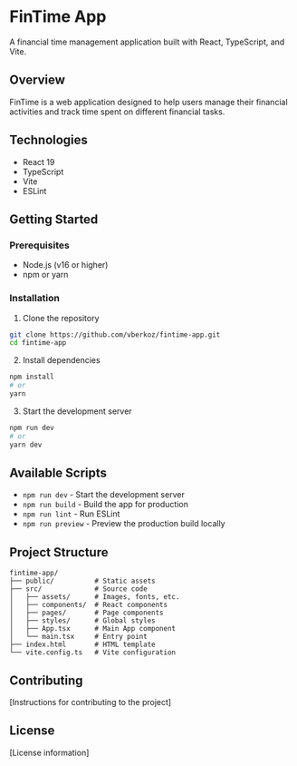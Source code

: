
# FinTime App

A financial time management application built with React, TypeScript, and Vite.

## Overview

FinTime is a web application designed to help users manage their financial activities and track time spent on different financial tasks.

## Technologies

- React 19
- TypeScript
- Vite
- ESLint

## Getting Started

### Prerequisites

- Node.js (v16 or higher)
- npm or yarn

### Installation

1. Clone the repository
```bash
git clone https://github.com/vberkoz/fintime-app.git
cd fintime-app
```

2. Install dependencies
```bash
npm install
# or
yarn
```

3. Start the development server
```bash
npm run dev
# or
yarn dev
```

## Available Scripts

- `npm run dev` - Start the development server
- `npm run build` - Build the app for production
- `npm run lint` - Run ESLint
- `npm run preview` - Preview the production build locally

## Project Structure

```
fintime-app/
├── public/          # Static assets
├── src/             # Source code
│   ├── assets/      # Images, fonts, etc.
│   ├── components/  # React components
│   ├── pages/       # Page components
│   ├── styles/      # Global styles
│   ├── App.tsx      # Main App component
│   └── main.tsx     # Entry point
├── index.html       # HTML template
└── vite.config.ts   # Vite configuration
```

## Contributing

[Instructions for contributing to the project]

## License

[License information]
